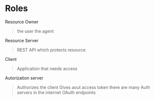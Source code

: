 # Roles

Resource Owner
> the user
> the agent

Resource Server
> REST API which protects resource

Client
> Application that needs access

Autorization server
> Authorizes the client
> Gives aout access token
> there are many Auth servers in the internet
> OAuth endpoints